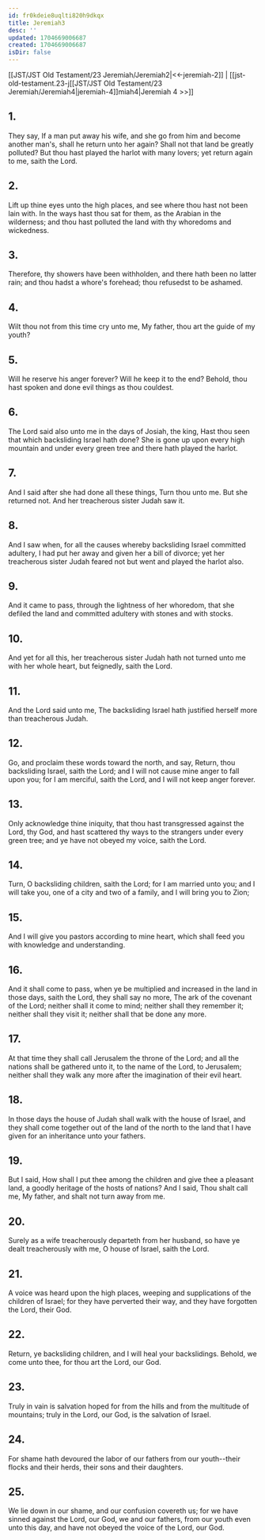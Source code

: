 ```yaml
---
id: fr0kdeie8uqlti820h9dkqx
title: Jeremiah3
desc: ''
updated: 1704669006687
created: 1704669006687
isDir: false
---
```

[[JST/JST Old Testament/23 Jeremiah/Jeremiah2|<<-jeremiah-2]] | [[jst-old-testament.23-j[[JST/JST Old Testament/23 Jeremiah/Jeremiah4|jeremiah-4]]miah4|Jeremiah 4 >>]]
## 1.
They say, If a man put away his wife, and she go from him and become another man\'s, shall he return unto her again? Shall not that land be greatly polluted? But thou hast played the harlot with many lovers; yet return again to me, saith the Lord.
## 2.
Lift up thine eyes unto the high places, and see where thou hast not been lain with. In the ways hast thou sat for them, as the Arabian in the wilderness; and thou hast polluted the land with thy whoredoms and wickedness.
## 3.
Therefore, thy showers have been withholden, and there hath been no latter rain; and thou hadst a whore\'s forehead; thou refusedst to be ashamed.
## 4.
Wilt thou not from this time cry unto me, My father, thou art the guide of my youth?
## 5.
Will he reserve his anger forever? Will he keep it to the end? Behold, thou hast spoken and done evil things as thou couldest.
## 6.
The Lord said also unto me in the days of Josiah, the king, Hast thou seen that which backsliding Israel hath done? She is gone up upon every high mountain and under every green tree and there hath played the harlot.
## 7.
And I said after she had done all these things, Turn thou unto me. But she returned not. And her treacherous sister Judah saw it.
## 8.
And I saw when, for all the causes whereby backsliding Israel committed adultery, I had put her away and given her a bill of divorce; yet her treacherous sister Judah feared not but went and played the harlot also.
## 9.
And it came to pass, through the lightness of her whoredom, that she defiled the land and committed adultery with stones and with stocks.
## 10.
And yet for all this, her treacherous sister Judah hath not turned unto me with her whole heart, but feignedly, saith the Lord.
## 11.
And the Lord said unto me, The backsliding Israel hath justified herself more than treacherous Judah.
## 12.
Go, and proclaim these words toward the north, and say, Return, thou backsliding Israel, saith the Lord; and I will not cause mine anger to fall upon you; for I am merciful, saith the Lord, and I will not keep anger forever.
## 13.
Only acknowledge thine iniquity, that thou hast transgressed against the Lord, thy God, and hast scattered thy ways to the strangers under every green tree; and ye have not obeyed my voice, saith the Lord.
## 14.
Turn, O backsliding children, saith the Lord; for I am married unto you; and I will take you, one of a city and two of a family, and I will bring you to Zion;
## 15.
And I will give you pastors according to mine heart, which shall feed you with knowledge and understanding.
## 16.
And it shall come to pass, when ye be multiplied and increased in the land in those days, saith the Lord, they shall say no more, The ark of the covenant of the Lord; neither shall it come to mind; neither shall they remember it; neither shall they visit it; neither shall that be done any more.
## 17.
At that time they shall call Jerusalem the throne of the Lord; and all the nations shall be gathered unto it, to the name of the Lord, to Jerusalem; neither shall they walk any more after the imagination of their evil heart.
## 18.
In those days the house of Judah shall walk with the house of Israel, and they shall come together out of the land of the north to the land that I have given for an inheritance unto your fathers.
## 19.
But I said, How shall I put thee among the children and give thee a pleasant land, a goodly heritage of the hosts of nations? And I said, Thou shalt call me, My father, and shalt not turn away from me.
## 20.
Surely as a wife treacherously departeth from her husband, so have ye dealt treacherously with me, O house of Israel, saith the Lord.
## 21.
A voice was heard upon the high places, weeping and supplications of the children of Israel; for they have perverted their way, and they have forgotten the Lord, their God.
## 22.
Return, ye backsliding children, and I will heal your backslidings. Behold, we come unto thee, for thou art the Lord, our God.
## 23.
Truly in vain is salvation hoped for from the hills and from the multitude of mountains; truly in the Lord, our God, is the salvation of Israel.
## 24.
For shame hath devoured the labor of our fathers from our youth\--their flocks and their herds, their sons and their daughters.
## 25.
We lie down in our shame, and our confusion covereth us; for we have sinned against the Lord, our God, we and our fathers, from our youth even unto this day, and have not obeyed the voice of the Lord, our God.

